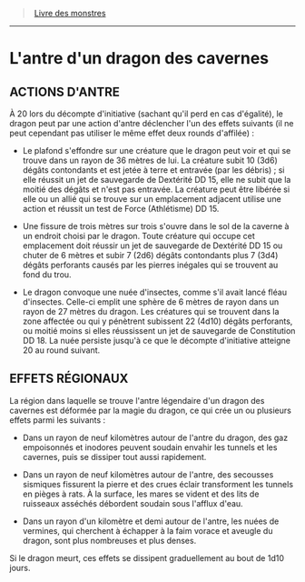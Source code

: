 ﻿> [Livre des monstres](tome_of_beasts.md)

---

# L'antre d'un dragon des cavernes

## ACTIONS D'ANTRE

À 20 lors du décompte d'initiative (sachant qu'il perd en cas d'égalité), le dragon peut par une action d'antre déclencher l'un des effets suivants (il ne peut cependant pas utiliser le même effet deux rounds d'affilée) :

* Le plafond s'effondre sur une créature que le dragon peut voir et qui se trouve dans un rayon de 36 mètres de lui. La créature subit 10 (3d6) dégâts contondants et est jetée à terre et entravée (par les débris) ; si elle réussit un jet de sauvegarde de Dextérité DD 15, elle ne subit que la moitié des dégâts et n'est pas entravée. La créature peut être libérée si elle ou un allié qui se trouve sur un emplacement adjacent utilise une action et réussit un test de Force (Athlétisme) DD 15.

* Une fissure de trois mètres sur trois s'ouvre dans le sol de la caverne à un endroit choisi par le dragon. Toute créature qui occupe cet emplacement doit réussir un jet de sauvegarde de Dextérité DD 15 ou chuter de 6 mètres et subir 7 (2d6) dégâts contondants plus 7 (3d4) dégâts perforants causés par les pierres inégales qui se trouvent au fond du trou.

* Le dragon convoque une nuée d'insectes, comme s'il avait lancé fléau d'insectes. Celle-ci emplit une sphère de 6 mètres de rayon dans un rayon de 27 mètres du dragon. Les créatures qui se trouvent dans la zone affectée ou qui y pénètrent subissent 22 (4d10) dégâts perforants, ou moitié moins si elles réussissent un jet de sauvegarde de Constitution DD 18. La nuée persiste jusqu'à ce que le décompte d'initiative atteigne 20 au round suivant.

## EFFETS RÉGIONAUX

La région dans laquelle se trouve l'antre légendaire d'un dragon des cavernes est déformée par la magie du dragon, ce qui crée un ou plusieurs effets parmi les suivants :

* Dans un rayon de neuf kilomètres autour de l'antre du dragon, des gaz empoisonnés et inodores peuvent soudain envahir les tunnels et les cavernes, puis se dissiper tout aussi rapidement.

* Dans un rayon de neuf kilomètres autour de l'antre, des secousses sismiques fissurent la pierre et des crues éclair transforment les tunnels en pièges à rats. À la surface, les mares se vident et des lits de ruisseaux asséchés débordent soudain sous l'afflux d'eau.

* Dans un rayon d'un kilomètre et demi autour de l'antre, les nuées de vermines, qui cherchent à échapper à la faim vorace et aveugle du dragon, sont plus nombreuses et plus denses.

Si le dragon meurt, ces effets se dissipent graduellement au bout de 1d10 jours.

